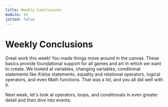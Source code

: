 ```yaml
---
title: Weekly Conclusions
module: 10
jotted: false
---
```


# Weekly Conclusions

Great work this week! You made things move around in the canvas. These basics provide foundational support for all games and art in which we want to create.  We looked at variables, changing variables, conditional statements like if/else statements, equality and relational operators, logical operators, and even Math functions.  That was a lot, and you all did well with it.

Next week, let's look at operators, loops, and conditionals in even greater detail and then dive into events.   